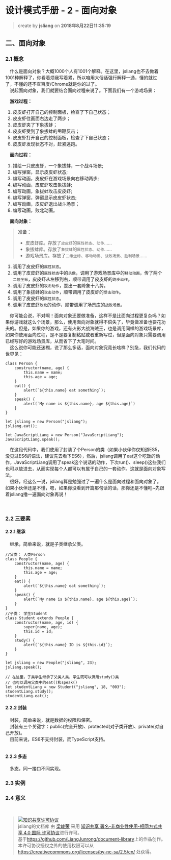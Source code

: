 # 设计模式手册 - 2 - 面向对象
> create by **jsliang** on **2018年8月22日11:35:19**  

## 二、面向对象
### 2.1 概念
&emsp;什么是面向对象？大概1000个人有1001个解释。在这里，jsliang也不去做着1001种解释了，你看着烦我写着累，所以咱用大俗话强行解释一通，懂的就过了，不懂的还不查百度/Chrome就是你的过了。  
&emsp;说起面向对象，我们就要结合面向过程来说了。下面我们有一个游戏场景：  

&emsp;**游戏过程：**
1. 皮皮虾打开自己的控制面板，检查了下自己状态；
2. 皮皮虾往画面右边走了两步；
3. 皮皮虾夹了下象拔蚌；
4. 皮皮虾受到了象拔蚌的甩鞭反击；
5. 皮皮虾打开自己的控制面板，检查了下自己状态；
6. 皮皮虾发现状态不对，赶紧逃跑。

&emsp;**面向过程：**
1. 描绘一只皮皮虾，一个象拔蚌，一个战斗场景;
2. 编写弹窗，显示皮皮虾状态;
3. 编写动画，皮皮虾在游戏场景向右移动两步;
4. 编写动画，皮皮虾攻击象拔蚌;
5. 编写动画，象拔蚌攻击皮皮虾;
6. 编写弹窗，弹窗显示皮皮虾状态;
7. 编写动画，皮皮虾退出战斗场景；
8. 编写动画，败北动画。

&emsp;**面向对象：**  
> **准备：**
> * 皮皮虾库。存放了`皮皮虾`的`属性状态`、`动作`……
> * 象拔蚌库。存放了`象拔蚌`的`属性状态`、`动作`……
> * 游戏场景库。存放了`二维坐标`、`移动动画`、`战败场景`、`胜利场景`……
1. 调用了皮皮虾的`属性状态`。
2. 调用了皮皮虾的`属性状态`中的`头像`，调用了游戏场景库中的`移动动画`，传了两个`二位坐标`，皮皮虾从左移到右，顺带调用了皮皮虾的`跑步动作`。
3. 调用了皮皮虾的`攻击动作`，耍出一套降象十八剪。
4. 调用了象拔蚌的`攻击动作`，顺带调用了皮皮虾的`受击动作`。
5. 调用了皮皮虾的`属性状态`。
6. 调用了皮皮虾`败北`的动作，顺带调用了场景库的`战败场景`。

&emsp;你可能会说，不对啊！面向对象还要做准备，这样不是比面向过程更复杂吗？如果你游戏就这么个场景，那么，使用面向对象就得不偿失了，毕竟做准备也要花功夫的。但是，如果你的游戏，还有火影大战海贼王，也是调用同样的游戏场景库，如果你使用面向过程，是不是要复制粘贴或者重新写过，但是面向对象只需要调用已经写好的游戏场景库，从而省下了大笔时间。  
&emsp;这么说你可能还迷糊，说了那么多话，面向对象究竟长啥样？别急，我们代码的世界见：
```
class Person {
    constructor(name, age) {
        this.name = name;
        this.age = age;
    }
    eat() {
        alert(`${this.name} eat something`);
    }
    speak() {
        alert(`My name is ${this.name}, age ${this.age}`)
    }
}

let jsliang = new Person("jsliang");
jsliang.eat();

let JavaScriptLiang = new Person("JavaScriptLiang");
JavaScriptLiang.speak();
```
&emsp;在这段代码中，我们使用了封装了个Person的类（如果小伙伴你仅知道ES5，没见过ES6的语法，建议先去看下ES6），然后，jsliang调用了eat这个吃饭的动作，JavaScriptLiang调用了speak这个说话的动作，下次run()、sleep()这些我们也可以放进去，从而实现每个人都可以有属于自己的一套动作。这就是面向对象写法。  
&emsp;很好，经这么一说，jsliang算是勉强过了一遍什么是面向过程和面向对象了。如果小伙伴还是不懂，嗯，如果你没看到开篇那句话的话，那你还是不懂吧~先跟着jsliang撸一遍面向对象再说！

<br>

### 2.2 三要素
#### 2.2.1 继承
&emsp;继承，简单来说，就是子类继承父类。
```
//父类： 人类Person
class People {
    constructor(name, age) {
        this.name = name;
        this.age = age;
    }
    eat() {
        alert(`${this.name} eat something`);
    }
    speak() {
        alert(`My name is ${this.name}, age ${this.age}`);
    }
}
//子类： 学生Student
class Student extends People {
    constructor(name, age, id) {
        super(name, age);
        this.id = id;
    }
    study() {
        alert(`${this.name} ID is ${this.id}`);
    }
}

let jsliang = new People("jsliang", 23);
jsliang.speak();

// 在这里，子类学生继承了父类人类，学生既可以调用study()类
// 也可以调用父类中的eat()和speak()
let studentLiang = new Student("jsliang", 18, "003");
studentLiang.study();
studentLiang.eat();
```

#### 2.2.2 封装
&emsp;封装，简单来说，就是数据的权限和保密。  
&emsp;封装有三个关键字：public(完全开放)、protected(对子类开放)、private(对自己开放)。  
&emsp;目前来说，ES6不支持封装，而TypeScript支持。  
```

```

#### 2.2.3 多态
&emsp;多态，同一接口不同实现。

### 2.3 实例


### 2.4 意义

<br>

> <a rel="license" href="http://creativecommons.org/licenses/by-nc-sa/4.0/"><img alt="知识共享许可协议" style="border-width:0" src="https://i.creativecommons.org/l/by-nc-sa/4.0/88x31.png" /></a><br /><span xmlns:dct="http://purl.org/dc/terms/" property="dct:title">jsliang的文档库</span> 由 <a xmlns:cc="http://creativecommons.org/ns#" href="https://github.com/LiangJunrong/document-library" property="cc:attributionName" rel="cc:attributionURL">梁峻荣</a> 采用 <a rel="license" href="http://creativecommons.org/licenses/by-nc-sa/4.0/">知识共享 署名-非商业性使用-相同方式共享 4.0 国际 许可协议</a>进行许可。<br />基于<a xmlns:dct="http://purl.org/dc/terms/" href="https://github.com/LiangJunrong/document-library" rel="dct:source">https://github.com/LiangJunrong/document-library</a>上的作品创作。<br />本许可协议授权之外的使用权限可以从 <a xmlns:cc="http://creativecommons.org/ns#" href="https://creativecommons.org/licenses/by-nc-sa/2.5/cn/" rel="cc:morePermissions">https://creativecommons.org/licenses/by-nc-sa/2.5/cn/</a> 处获得。